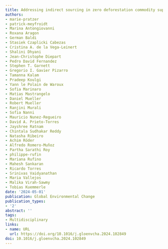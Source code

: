 ```yaml
---
title: Addressing indirect sourcing in zero deforestation commodity supply chains
authors:
- marie-pratzer
- patrick-meyfroidt
- Marina Antongiovanni
- Roxana Aragon
- German Baldi
- Stasiek Czaplicki Cabezas
- Cristina A. de la Vega-Leinert
- Shalini Dhyani
- Jean-Christophe Diepart
- Pedro David Fernandez
- Stephen T. Garnett
- Gregorio I. Gavier Pizarro
- Tamanna Kalam
- Pradeep Koulgi
- Yann le Polain de Waroux
- Sofia Marinaro
- Matias Mastrangelo
- Daniel Mueller
- Robert Mueller
- Ranjini Murali
- Sofia Nanni
- Mauricio Nunez-Regueiro
- David A. Prieto-Torres
- Jayshree Ratnam
- Chintala Sudhakar Reddy
- Natasha Ribeiro
- Achim Röder
- Alfredo Romero-Muñoz
- Partha Sarathi Roy
- philippe-rufin
- Mariana Rufino
- Mahesh Sankaran
- Ricardo Torres
- Srinivas Vaidyanathan
- Maria Vallejos
- Malika Virah-Sawmy
- Tobias Kuemmerle
date: '2024-05-01'
publication: Global Environmental Change
publication_types:
- '2'
abstract: ''
tags:
- Multidisciplinary
links:
- name: URL
  url: https://doi.org/10.1016/j.gloenvcha.2024.102849
doi: 10.1016/j.gloenvcha.2024.102849
---
```

